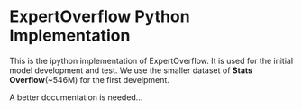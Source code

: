 # ExpertOverflow Python Implementation

This is the ipython implementation of ExpertOverflow. It is used for the
initial model development and test. We use the smaller dataset of 
**Stats Overflow**(~546M) for the first develpment.

A better documentation is needed...
